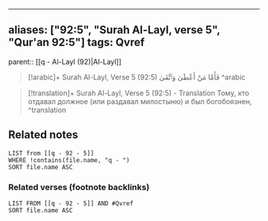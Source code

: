 
---
aliases: ["92:5", "Surah Al-Layl, verse 5", "Qur'an 92:5"]
tags: Qvref
---

parent:: [[q - Al-Layl (92)|Al-Layl]]

> [!arabic]+ Surah Al-Layl, Verse 5 (92:5)
> <span class="quran-arabic">فَأَمَّا مَنْ أَعْطَىٰ وَٱتَّقَىٰ</span>
^arabic

> [!translation]+ Surah Al-Layl, Verse 5 (92:5) - Translation
> Тому, кто отдавал должное (или раздавал милостыню) и был богобоязнен,
^translation



## Related notes
```dataview
LIST from [[q - 92 - 5]]
WHERE !contains(file.name, "q - ")
SORT file.name ASC
```

### Related verses (footnote backlinks)
```dataview
LIST FROM [[q - 92 - 5]] AND #Qvref
SORT file.name ASC
```

